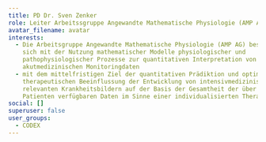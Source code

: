 ```yaml
---
title: PD Dr. Sven Zenker
role: Leiter Arbeitssgruppe Angewandte Mathematische Physiologie (AMP AG)
avatar_filename: avatar
interests:
  - Die Arbeitsgruppe Angewandte Mathematische Physiologie (AMP AG) beschäftigt
    sich mit der Nutzung mathematischer Modelle physiologischer und
    pathophysiologischer Prozesse zur quantitativen Interpretation von
    akutmedizinischen Monitoringdaten
  - mit dem mittelfristigen Ziel der quantitativen Prädiktion und optimierten
    therapeutischen Beeinflussung der Entwicklung von intensivmedizinisch
    relevanten Krankheitsbildern auf der Basis der Gesamtheit der über den
    Patienten verfügbaren Daten im Sinne einer individualisierten Therapie.
social: []
superuser: false
user_groups:
  - CODEX
---
```

